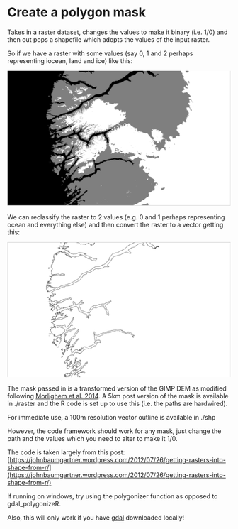 # Create a polygon mask

Takes in a raster dataset, changes the values to make it binary (i.e. 1/0) and then out pops a shapefile which adopts the values of the input raster.

So if we have a raster with some values (say 0, 1 and 2 perhaps representing iocean, land and ice) like this:

<img src="./img/ras_screenshot.png" width="700px" />

We can reclassify the raster to 2 values (e.g. 0 and 1 perhaps representing ocean and everything else) and then convert the raster to a vector getting this:

<img src="./img/vec_screenshot.png" width="700px" />

The mask passed in is a transformed version of the GIMP DEM as modified following [Morlighem et al. 2014](http://www.nature.com/ngeo/journal/v7/n6/full/ngeo2167.html). A 5km post version of the mask is available in ./raster and the R code is set up to use this (i.e. the paths are hardwired). 

For immediate use, a 100m resolution vector outline is available in ./shp

However, the code framework should work for any mask, just change the path and the values which you need to alter to make it 1/0.

The code is taken largely from this post: [https://johnbaumgartner.wordpress.com/2012/07/26/getting-rasters-into-shape-from-r/](https://johnbaumgartner.wordpress.com/2012/07/26/getting-rasters-into-shape-from-r/)

If running on windows, try using the polygonizer function as opposed to gdal_polygonizeR.

Also, this will only work if you have [gdal](http://www.gdal.org/) downloaded locally!
